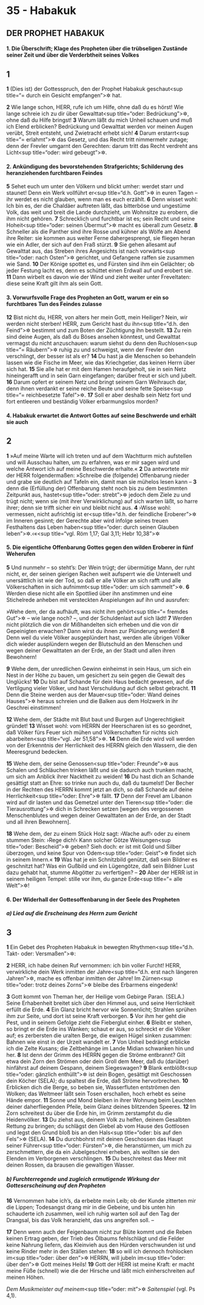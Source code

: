 # 35 - Habakuk

## DER PROPHET HABAKUK

#### 1. Die Überschrift; Klage des Propheten über die trübseligen Zustände seiner Zeit und über die Verderbtheit seines Volkes

## 1
**1** (Dies ist) der Gottesspruch, den der Prophet Habakuk geschaut<sup title=“= durch ein Gesicht empfangen”>&#x2732;</sup> hat.

**2** Wie lange schon, HERR, rufe ich um Hilfe, ohne daß du es hörst! Wie lange schreie ich zu dir über Gewalttat<sup title=“oder: Bedrückung”>&#x2732;</sup>, ohne daß du Hilfe bringst!
**3** Warum läßt du mich Unheil schauen und muß ich Elend erblicken? Bedrückung und Gewalttat werden vor meinen Augen verübt, Streit entsteht, und Zwietracht erhebt sich!
**4** Darum erstarrt<sup title=“= erlahmt”>&#x2732;</sup> das Gesetz, und das Recht tritt nimmermehr zutage; denn der Frevler umgarnt den Gerechten: darum tritt das Recht verdreht ans Licht<sup title=“oder: wird gebeugt”>&#x2732;</sup>.

#### 2. Ankündigung des bevorstehenden Strafgerichts; Schilderung des heranziehenden furchtbaren Feindes

**5** Sehet euch um unter den Völkern und blickt umher: werdet starr und staunet! Denn ein Werk vollführt er<sup title=“d.h. Gott”>&#x2732;</sup> in euren Tagen – ihr werdet es nicht glauben, wenn man es euch erzählt.
**6** Denn wisset wohl: Ich bin es, der die Chaldäer auftreten läßt, das bitterböse und ungestüme Volk, das weit und breit die Lande durchzieht, um Wohnsitze zu erobern, die ihm nicht gehören.
**7** Schrecklich und furchtbar ist es; sein Recht und seine Hoheit<sup title=“oder: seinen Übermut”>&#x2732;</sup> macht es überall zum Gesetz.
**8** Schneller als die Panther sind ihre Rosse und kühner als Wölfe am Abend ihre Reiter: sie kommen aus weiter Ferne dahergesprengt, sie fliegen heran wie ein Adler, der sich auf den Fraß stürzt.
**9** Sie gehen allesamt auf Gewalttat aus, das Streben ihres Angesichts ist nach vorwärts<sup title=“oder: nach Osten”>&#x2732;</sup> gerichtet, und Gefangene raffen sie zusammen wie Sand.
**10** Der Könige spottet es, und Fürsten sind ihm ein Gelächter; ob jeder Festung lacht es, denn es schüttet einen Erdwall auf und erobert sie.
**11** Dann wirbelt es davon wie der Wind und zieht weiter unter Freveltaten: diese seine Kraft gilt ihm als sein Gott.

#### 3. Vorwurfsvolle Frage des Propheten an Gott, warum er ein so furchtbares Tun des Feindes zulasse

**12** Bist nicht du, HERR, von alters her mein Gott, mein Heiliger? Nein, wir werden nicht sterben! HERR, zum Gericht hast du ihn<sup title=“d.h. den Feind”>&#x2732;</sup> bestimmt und zum Boten der Züchtigung ihn bestellt.
**13** Zu rein sind deine Augen, als daß du Böses ansehen könntest, und Gewalttat vermagst du nicht anzuschauen: warum siehst du denn den Ruchlosen<sup title=“= Räubern”>&#x2732;</sup> ruhig zu und schweigst, wenn der Frevler den verschlingt, der besser ist als er?
**14** Du hast ja die Menschen so behandeln lassen wie die Fische im Meer, wie das Kriechgetier, das keinen Herrn über sich hat.
**15** Sie alle hat er mit dem Hamen heraufgeholt, sie in sein Netz hineingerafft und in sein Garn eingefangen; darüber freut er sich und jubelt.
**16** Darum opfert er seinem Netz und bringt seinem Garn Weihrauch dar, denn ihnen verdankt er seine reiche Beute und seine fette Speise<sup title=“= reichbesetzte Tafel”>&#x2732;</sup>.
**17** Soll er aber deshalb sein Netz fort und fort entleeren und beständig Völker erbarmungslos morden?

#### 4. Habakuk erwartet die Antwort Gottes auf seine Beschwerde und erhält sie auch

## 2
**1** »Auf meine Warte will ich treten und auf dem Wachtturm mich aufstellen und will Ausschau halten, um zu erfahren, was er mir sagen wird und welche Antwort ich auf meine Beschwerde erhalte.«
**2** Da antwortete mir der HERR folgendermaßen: »Schreibe die (folgende) Offenbarung nieder und grabe sie deutlich auf Tafeln ein, damit man sie mühelos lesen kann –
**3** denn die (Erfüllung der) Offenbarung steht noch bis zu dem bestimmten Zeitpunkt aus, hastet<sup title=“oder: strebt”>&#x2732;</sup> jedoch dem Ziele zu und trügt nicht; wenn sie (mit ihrer Verwirklichung) auf sich warten läßt, so harre ihrer; denn sie trifft sicher ein und bleibt nicht aus.
**4** ›Wisse wohl: vermessen, nicht aufrichtig ist er<sup title=“d.h. der feindliche Eroberer”>&#x2732;</sup> im Inneren gesinnt; der Gerechte aber wird infolge seines treuen Festhaltens das Leben haben<sup title=“oder: durch seinen Glauben leben”>&#x2732;</sup>.‹«<sup title=“vgl. Röm 1,17; Gal 3,11; Hebr 10,38”>&#x2732;</sup>

#### 5. Die eigentliche Offenbarung Gottes gegen den wilden Eroberer in fünf Weherufen

**5** Und nunmehr – so steht’s: Der Wein trügt; der übermütige Mann, der ruht nicht, er, der seinen gierigen Rachen weit aufsperrt wie die Unterwelt und unersättlich ist wie der Tod, so daß er alle Völker an sich rafft und alle Völkerschaften in sich aufnimmt<sup title=“oder: um sich sammelt”>&#x2732;</sup>.
**6** Werden diese nicht alle ein Spottlied über ihn anstimmen und eine Stichelrede anheben mit versteckten Anspielungen auf ihn und ausrufen:

»Wehe dem, der da aufhäuft, was nicht ihm gehört<sup title=“= fremdes Gut”>&#x2732;</sup> – wie lange noch? –, und der Schuldenlast auf sich lädt!
**7** Werden nicht plötzlich die von dir Mißhandelten sich erheben und die von dir Gepeinigten erwachen? Dann wirst du ihnen zur Plünderung werden!
**8** Denn weil du viele Völker ausgeplündert hast, werden alle übrigen Völker dich wieder ausplündern wegen der Blutschuld an den Menschen und wegen deiner Gewalttaten an der Erde, an der Stadt und allen ihren Bewohnern!

**9** Wehe dem, der unredlichen Gewinn einheimst in sein Haus, um sich ein Nest in der Höhe zu bauen, um gesichert zu sein gegen die Gewalt des Unglücks!
**10** Du bist auf Schande für dein Haus bedacht gewesen, auf die Vertilgung vieler Völker, und hast Verschuldung auf dich selbst gebracht.
**11** Denn die Steine werden aus der Mauer<sup title=“oder: Wand deines Hauses”>&#x2732;</sup> heraus schreien und die Balken aus dem Holzwerk in ihr Geschrei einstimmen!

**12** Wehe dem, der Städte mit Blut baut und Burgen auf Ungerechtigkeit gründet!
**13** Wisset wohl: vom HERRN der Heerscharen ist es so geordnet, daß Völker fürs Feuer sich mühen und Völkerschaften für nichts sich abarbeiten<sup title=“vgl. Jer 51,58”>&#x2732;</sup>.
**14** Denn die Erde wird voll werden von der Erkenntnis der Herrlichkeit des HERRN gleich den Wassern, die den Meeresgrund bedecken.

**15** Wehe dem, der seine Genossen<sup title=“oder: Freunde”>&#x2732;</sup> aus Schalen und Schläuchen trinken läßt und sie dadurch auch trunken macht, um sich am Anblick ihrer Nacktheit zu weiden!
**16** Du hast dich an Schande gesättigt statt an Ehre: so trinke nun auch du, daß du taumelst! Der Becher in der Rechten des HERRN kommt jetzt an dich, so daß Schande auf deine Herrlichkeit<sup title=“oder: Ehre”>&#x2732;</sup> fällt.
**17** Denn der Frevel am Libanon wird auf dir lasten und das Gemetzel unter den Tieren<sup title=“oder: die Tierausrottung”>&#x2732;</sup> dich in Schrecken setzen [wegen des vergossenen Menschenblutes und wegen deiner Gewalttaten an der Erde, an der Stadt und all ihren Bewohnern].

**18** Wehe dem, der zu einem Stück Holz sagt: ›Wache auf!‹ oder zu einem stummen Stein: ›Rege dich!‹ Kann solcher Götze Weisungen<sup title=“oder: Bescheid”>&#x2732;</sup> geben? Sieh doch: er ist mit Gold und Silber überzogen, und keine Spur von Odem<sup title=“oder: Geist”>&#x2732;</sup> findet sich in seinem Innern.«
**19** Was hat je ein Schnitzbild genützt, daß sein Bildner es geschnitzt hat? Was ein Gußbild und ein Lügengötze, daß sein Bildner Lust dazu gehabt hat, stumme Abgötter zu verfertigen? –
**20** Aber der HERR ist in seinem heiligen Tempel: stille vor ihm, du ganze Erde<sup title=“= alle Welt”>&#x2732;</sup>!

#### 6. Der Widerhall der Gottesoffenbarung in der Seele des Propheten

##### a) Lied auf die Erscheinung des Herrn zum Gericht

## 3
**1** Ein Gebet des Propheten Habakuk in bewegten Rhythmen<sup title=“d.h. Takt- oder: Versmaßen”>&#x2732;</sup>:

**2** HERR, ich habe deinen Ruf vernommen: ich bin voller Furcht! HERR, verwirkliche dein Werk inmitten der Jahre<sup title=“d.h. erst nach längeren Jahren”>&#x2732;</sup>, mache es offenbar inmitten der Jahre! Im Zürnen<sup title=“oder: trotz deines Zorns”>&#x2732;</sup> bleibe des Erbarmens eingedenk!

**3** Gott kommt von Theman her, der Heilige vom Gebirge Paran. (SELA.) Seine Erhabenheit breitet sich über den Himmel aus, und seine Herrlichkeit erfüllt die Erde.
**4** Ein Glanz bricht hervor wie Sonnenlicht; Strahlen sprühen ihm zur Seite, und dort ist seine Kraft verborgen.
**5** Vor ihm her geht die Pest, und in seinem Gefolge zieht die Fieberglut einher.
**6** Bleibt er stehen, so bringt er die Erde ins Wanken; schaut er aus, so schreckt er die Völker auf; es zerbersten die uralten Berge, die ewigen Hügel sinken zusammen: Bahnen wie einst in der Urzeit wandelt er.
**7** Von Unheil bedrängt erblicke ich die Zelte Kusans; die Zeltbehänge im Lande Midian schwanken hin und her.
**8** Ist denn der Grimm des HERRN gegen die Ströme entbrannt? Gilt etwa dein Zorn den Strömen oder dein Groll dem Meer, daß du (darüber) hinfährst auf deinem Gespann, deinem Siegeswagen?
**9** Blank entblößt<sup title=“oder: gänzlich enthüllt”>&#x2732;</sup> ist dein Bogen, gesättigt mit Geschossen dein Köcher (SELA); du spaltest die Erde, daß Ströme hervorbrechen.
**10** Erblicken dich die Berge, so beben sie, Wasserfluten entströmen den Wolken; das Weltmeer läßt sein Tosen erschallen, hoch erhebt es seine Hände empor.
**11** Sonne und Mond bleiben in ihrer Wohnung beim Leuchten deiner daherfliegenden Pfeile, beim Glanz deines blitzenden Speeres.
**12** Im Zorn schreitest du über die Erde hin, im Grimm zerstampfst du die Heidenvölker.
**13** Du ziehst aus, deinem Volk zu helfen, deinem Gesalbten Rettung zu bringen; du schlägst den Giebel ab vom Hause des Gottlosen und legst den Grund bloß bis an den Hals<sup title=“oder: bis auf den Fels”>&#x2732;</sup> (SELA).
**14** Du durchbohrst mit deinen Geschossen das Haupt seiner Führer<sup title=“oder: Fürsten”>&#x2732;</sup>, die heranstürmen, um mich zu zerschmettern, die da ein Jubelgeschrei erheben, als wollten sie den Elenden im Verborgenen verschlingen.
**15** Du beschreitest das Meer mit deinen Rossen, da brausen die gewaltigen Wasser.

##### b) Furchterregende und zugleich ermutigende Wirkung der Gotteserscheinung auf den Propheten

**16** Vernommen habe ich’s, da erbebte mein Leib; ob der Kunde zitterten mir die Lippen; Todesangst drang mir in die Gebeine, und bis unten hin schauderte ich zusammen, weil ich ruhig warten soll auf den Tag der Drangsal, bis das Volk heranzieht, das uns angreifen soll. –

**17** Denn wenn auch der Feigenbaum nicht zur Blüte kommt und die Reben keinen Ertrag geben, der Trieb des Ölbaums fehlschlägt und die Felder keine Nahrung liefern, das Kleinvieh aus den Hürden verschwunden ist und keine Rinder mehr in den Ställen stehen:
**18** so will ich dennoch frohlocken im<sup title=“oder: über den”>&#x2732;</sup> HERRN, will jubeln im<sup title=“oder: über den”>&#x2732;</sup> Gott meines Heils!
**19** Gott der HERR ist meine Kraft: er macht meine Füße (schnell) wie die der Hirsche und läßt mich einherschreiten auf meinen Höhen.

<em>Dem Musikmeister auf meinem</em><sup title=“oder: mit”>&#x2732;</sup> <em>Saitenspiel</em> (vgl. Ps 4,1).